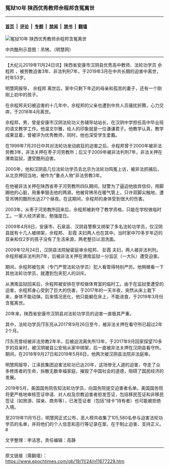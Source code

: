 ### 冤狱10年 陕西优秀教师佘程邦含冤离世

---

#### [首页](../../../..?n11677229) &nbsp;|&nbsp; [评论](../../../../../epoch-comment?n11677229) &nbsp;|&nbsp; [专题](../../../../../epoch-special?n11677229) &nbsp;|&nbsp; [禁闻](../../../../../epoch-news?n11677229) &nbsp;|&nbsp; [禁书](../../../../../books?n11677229) &nbsp;|&nbsp; [翻墙](https://github.com/gfw-breaker/nogfw/blob/master/README.md?n11677229)


<div><img alt="冤狱10年 陕西优秀教师佘程邦含冤离世" class="attachment-djy_600_400 size-djy_600_400 wp-post-image" src="https://i.epochtimes.com/assets/uploads/2019/11/11-17-600x400.jpg"/>
<div class="caption">
 <p>
  中共酷刑示意图：吊铐。（明慧网）
 </p>
</div></div><hr/><div class="post_content" id="artbody" itemprop="articleBody">
 <!-- article content begin -->
 <p>
  【大纪元2019年11月24日讯】陕西省安康市汉阴县优秀高中教师、法轮功学员
  <ok href="https://www.epochtimes.com/gb/tag/%E4%BD%98%E7%A8%8B%E9%82%A6.html">
   佘程邦
  </ok>
  ，被劳教迫害3年、非法判刑7年，于2019年3月在中共长期的迫害中离世，时年53岁。
 </p>
 <p>
  明慧网报导，
  <ok href="https://www.epochtimes.com/gb/tag/%E4%BD%98%E7%A8%8B%E9%82%A6.html">
   佘程邦
  </ok>
  离世后，家中只剩下年迈的母亲和孤苦的妻子，还有一个刚刚上初中的孩子。
 </p>
 <p>
  在佘程邦夫妇被迫害的十几年中，佘程邦的父亲也遭到中共人员骚扰折腾，心力交瘁，于2018年4月离世。
 </p>
 <p>
  佘程邦，男，曾是安康市汉阴法轮功义务辅导站站长，在汉阴中学担任高中毕业班的语文教学工作。他温文尔雅，给人的印象就是一位谦谦君子。他教学认真，教学成果显着，曾被评为优秀教师，同时，他也深受学生爱戴。
 </p>
 <p>
  在1999年7月20日中共对法轮功发动疯狂的迫害之后，佘程邦曾于2000年被非法劳教3年，非法关押在枣子河劳教所；后又于2009年被非法判刑7年，非法关押在渭南监狱，遭受酷刑迫害。
 </p>
 <p>
  2000年，他和汉阴县几位法轮功学员去北京为法轮功鸣冤上访，被非法抓捕后，从北京押回当地，被作为“重点人物”非法劳教3年。
 </p>
 <p>
  在他被非法关押在陕西省枣子河劳教所四队期间，狱警为了逼迫他放弃信仰，用脚踢他的心脏，用重拳狠击他的两肾。他被背铐吊在暖气管上，只许双脚尖触地，遭受吊铐的酷刑长达27个昼夜。在这期间，佘程邦的身体受到很大的伤害。
 </p>
 <p>
  2003年，从枣子河劳教所回来后，佘程邦被剥夺了教学资格，只能在学校做临时工。一家人经济紧张，勉强度日。
 </p>
 <p>
  2009年4月8日，安康市、石泉县、汉阴县警察又绑架了多名法轮功学员，仅汉阴县就有十几人被绑架，佘程邦、
  <ok href="https://www.epochtimes.com/gb/tag/%E5%BD%AD%E9%9C%9E.html">
   彭霞
  </ok>
  夫妇两人也在其中。当时家中70多岁年迈的双亲和仅2岁的孩子没有了生活来源，两老整日以泪洗面。
 </p>
 <p>
  2009年12月24日，汉阴县法院秘密庭审佘程邦、
  <ok href="https://www.epochtimes.com/gb/tag/%E5%BD%AD%E9%9C%9E.html">
   彭霞
  </ok>
  夫妇，两人被非法判刑。佘程邦被非法判刑7年，后被非法关押在渭南监狱一分监区（一大队）遭受迫害。
 </p>
 <p>
  期间，佘程邦被包夹（专门严管法轮功学员）犯人看管得特别严厉。他稍微看一下其他法轮功学员，就遭到包夹犯人的训斥。
 </p>
 <p>
  从渭南监狱回来后，佘程邦被安排在学校做体育室的临时工。由于在监狱里遭受的迫害，佘程邦身心受到了巨大的伤害，于2017年的一天半夜，突然从床上栽下来，身体不能动弹。后来情况恶化，他只能躺在床上，不能进食，于2019年3月份含冤离世。
 </p>
 <p>
  20年来，陕西省安康市汉阴县对法轮功学员的迫害一直极其严重。
 </p>
 <p>
  其中，法轮功学员邝东亮从2017年9月26日至今，被非法关押在看守所已超过2年2个月。
 </p>
 <p>
  邝东亮曾经被非法劳教2年半，后被迫流离失所13年，于2017年9月回家探望70多岁的双亲时，被汉阴被县公安局从家中绑架，后一直被非法关押在汉阴县看守所。期间，在2018年9月27日和2019年5月6日，他两次被汉阴县法院非法庭审。
 </p>
 <p>
  明慧网报导，江泽民集团迫害法轮功已达20年，这场惨无人道的迫害，夺走了众多修炼者的生命，拆散无数幸福家庭，摧毁了中国社会的道德，阻碍了国民经济的发展。
 </p>
 <p>
  2019年5月，美国国务院告知法轮功学员，向国务院提交迫害者名单。美国国务院将更严格地审核签证申请、对人权及宗教迫害者拒发签证，包括移民签证和非移民签证（如旅游、探亲、商务等），已发签证者（包括“绿卡”持有者）也可能被拒绝入境。
 </p>
 <p>
  至2019年11月15日，明慧网正式公布，恶人榜共收集了105,580名参与迫害法轮功学员的名单，并将他们的个人信息和恶行等记录在案，在于制止迫害、支持正义。#
 </p>
 <p>
  文字整理：李洁思，责任编辑：高静
 </p>
 <!-- article content end -->
 <div id="below_article_ad">
 </div>
</div>


---

原文链接（需翻墙）：https://www.epochtimes.com/gb/19/11/24/n11677229.htm